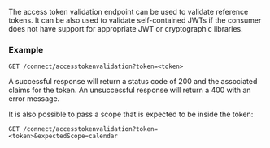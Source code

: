 The access token validation endpoint can be used to validate reference tokens. It can be also used to validate self-contained JWTs if the consumer does not have support for appropriate JWT or cryptographic libraries.

### Example

```
GET /connect/accesstokenvalidation?token=<token>
```

A successful response will return a status code of 200 and the associated claims for the token. An unsuccessful response will return a 400 with an error message.

It is also possible to pass a scope that is expected to be inside the token:
```
GET /connect/accesstokenvalidation?token=<token>&expectedScope=calendar
```